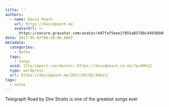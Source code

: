 ```yaml
---
title: ''
authors:
  - name: David Peach
    url: https://davidpeach.me
    avatarUrl: >-
      https://secure.gravatar.com/avatar/4d7faf5eee1f055a85788c44936b8995eaab6dfb004e7854ec747ccb272e91ee?s=96&d=mm&r=g
date: 2017-05-02T06:20:00.000Z
metadata:
  categories:
    - Notes
  tags:
    - Songs
  uuid: 11ty/import::wordpress::https://davidpeach.co.uk/?p=49612
  type: wordpress
  url: https://davidpeach.me/2017/05/02/49612/
tags:
  - notes
---
```

Telegraph Road by Dire Straits is one of the greatest songs ever